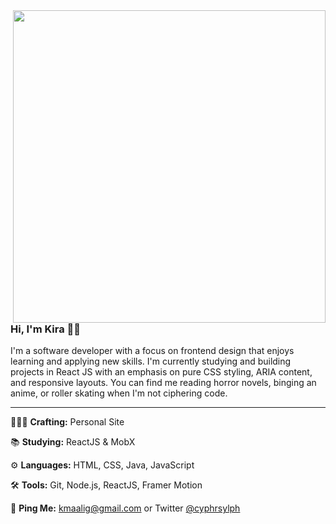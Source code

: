 <img align="right" height=500px src="https://user-images.githubusercontent.com/106278777/215287361-319fba6a-9571-4989-a4d3-d7db81dacb49.png">

### Hi, I'm Kira 🧚‍♀️

I'm a software developer with a focus on frontend design that enjoys learning and applying new skills. I'm currently studying and building projects in React JS with an emphasis on pure CSS styling, ARIA content, and responsive layouts. You can find me reading horror novels, binging an anime, or roller skating when I'm not ciphering code. 

---

👩🏻‍💻 **Crafting:** Personal Site

📚 **Studying:** ReactJS & MobX

⚙️ **Languages:** HTML, CSS, Java, JavaScript

🛠️ **Tools:** Git, Node.js, ReactJS, Framer Motion

📮 **Ping Me:** kmaalig@gmail.com or Twitter [@cyphrsylph](https://twitter.com/cyphrsylph)
